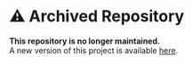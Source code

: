 # ⚠️ Archived Repository

**This repository is no longer maintained.**  
A new version of this project is available [here](https://github.com/thekbbohara/murmur).
